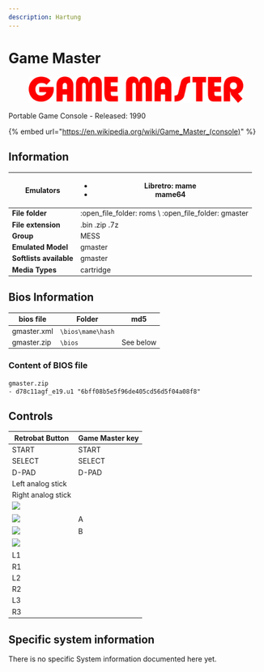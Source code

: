 ```yaml
---
description: Hartung
---
```


# Game Master

<figure><img src="https://raw.githubusercontent.com/fabricecaruso/es-theme-carbon/52ff37c9e265587d006945a2ba695b5a962b3a3d/art/logos/gmaster.svg" alt=""><figcaption></figcaption></figure>

Portable Game Console - Released: 1990

{% embed url="https://en.wikipedia.org/wiki/Game_Master_(console)" %}

## Information

| **Emulators**           | <ul><li>Libretro: mame</li><li>mame64</li></ul>          |
| ----------------------- | -------------------------------------------------------- |
| **File folder**         | :open\_file\_folder: roms \ :open\_file\_folder: gmaster |
| **File extension**      | .bin .zip .7z                                            |
| **Group**               | MESS                                                     |
| **Emulated Model**      | gmaster                                                  |
| **Softlists available** | gmaster                                                  |
| **Media Types**         | cartridge                                                |

## Bios Information

| bios file   | Folder            | md5       |
| ----------- | ----------------- | --------- |
| gmaster.xml | `\bios\mame\hash` |           |
| gmaster.zip | `\bios`           | See below |

### Content of BIOS file

```
gmaster.zip
- d78c11agf_e19.u1 "6bff08b5e5f96de405cd56d5f04a08f8"
```

## Controls

| Retrobat Button                                       | Game Master key |
| ----------------------------------------------------- | --------------- |
| START                                                 | START           |
| SELECT                                                | SELECT          |
| D-PAD                                                 | D-PAD           |
| Left analog stick                                     |                 |
| Right analog stick                                    |                 |
| ![](<../../../.gitbook/assets/image (2) (1) (1).png>) |                 |
| ![](<../../../.gitbook/assets/image (1) (2) (1).png>) | A               |
| ![](<../../../.gitbook/assets/image (4) (1).png>)     | B               |
| ![](<../../../.gitbook/assets/image (3) (1) (2).png>) |                 |
| L1                                                    |                 |
| R1                                                    |                 |
| L2                                                    |                 |
| R2                                                    |                 |
| L3                                                    |                 |
| R3                                                    |                 |

## Specific system information

There is no specific System information documented here yet.
